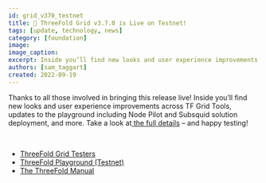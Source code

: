 ```yaml
---
id: grid_v370_testnet
title: 📣 ThreeFold Grid v3.7.0 is Live on Testnet!
tags: [update, technology, news]
category: [foundation]
image: 
image_caption: 
excerpt: Inside you’ll find new looks and user experience improvements across TF Grid Tools, updates to the playground including Node Pilot and Subsquid solution deployment, and more.
authors: [sam_taggart]
created: 2022-09-19
---
```


Thanks to all those involved in bringing this release live! Inside you’ll find new looks and user experience improvements across TF Grid Tools, updates to the playground including Node Pilot and Subsquid solution deployment, and more. Take a look at[ the full details](https://forum.threefold.io/t/tfgrid-v3-7-0-is-now-live/3375) – and happy testing!

<br/>

* [ ThreeFold Grid Testers](https://t.me/threefoldtesting)
* [ ThreeFold Playground (Testnet)](https://play.test.grid.tf/#/)
* [ The ThreeFold Manual](https://library.threefold.me/info/manual/#/getstarted/manual__tfgrid3_getstarted)

